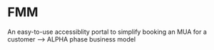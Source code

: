 # FMM

An easy-to-use accessiblity portal to simplify booking an MUA for a customer --> ALPHA phase business model
